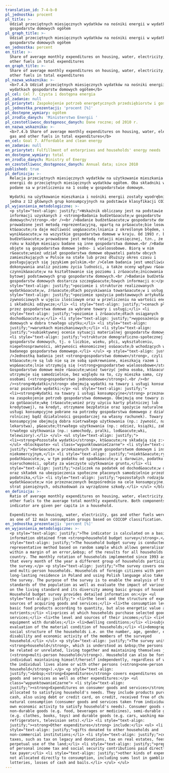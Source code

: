 ```yaml
---
translation_id: 7-4-b-0
pl_jednostka: procent
pl_title: >-
  Udział przeciętnych miesięcznych wydatków na nośniki energii w wydatkach
  gospodarstw domowych ogółem
pl_graph_title: >-
  Udział przeciętnych miesięcznych wydatków na nośniki energii w wydatkach
  gospodarstw domowych ogółem
en_jednostka: percent
en_title: >-
  Share of average monthly expenditures on housing, water, electricity, gas and
  other fuels in total expenditures
en_graph_title: >-
  Share of average monthly expenditures on housing, water, electricity, gas and
  other fuels in total expenditures
pl_nazwa_wskaznika: >-
  <b>7.4.b Udział przeciętnych miesięcznych wydatków na nośniki energii w
  wydatkach gospodarstw domowych ogółem</b>
pl_cel: Cel 7. Czysta i dostępna energia
pl_zadanie: null
pl_priorytet: Zaspokojenie potrzeb energetycznych przedsiębiorstw i gospodarstw domowych
pl_jednostka_prezentacji: 'procent [%]'
pl_dostepne_wymiary: ogółem
pl_zrodlo_danych: 'Ministerstwo Energii '
pl_czestotliwosc_dostępnosc_danych: Dane roczne; od 2010 r.
en_nazwa_wskaznika: >-
  <b>7.4.b Share of average monthly expenditures on housing, water, electricity,
  gas and other fuels in total expenditures</b>
en_cel: Goal 7. Affordable and clean energy
en_zadanie: null
en_priorytet: Fulfillment of enterprises and households' energy needs
en_dostepne_wymiary: total
en_zrodlo_danych: Ministry of Energy
en_czestotliwosc_dostępnosc_danych: Annual data; since 2010
published: true
pl_definicja: >-
  Relacja przeciętnych miesięcznych wydatków na użytkowanie mieszkania i nośniki
  energii do przeciętnych miesięcznych wydatków ogółem. Oba składniki wskaźnika
  podane sa w przeliczeniu na 1 osobę w gospodarstwie domowym.

  Wydatki na użytkowanie mieszkania i nośniki energii zostały wyodrębnione jako
  jedna z 12 głównych grup konsumpcyjnych na podstawie klasyfikacji COICOP.
pl_wyjasnienia_metodologiczne: >-
  <p style="text-align: justify;">Wskaźnik obliczany jest na podstawie
  informacji uzyskanych z <strong>Badania budżet&oacute;w gospodarstw
  domowych</strong>.<br /><br />Badanie budżet&oacute;w gospodarstw domowych
  prowadzone jest metodą reprezentacyjną, opartą na pr&oacute;bie losowej,
  kt&oacute;ra daje możliwość uog&oacute;lniania z określonym błędem, uzyskanych
  wynik&oacute;w na wszystkie gospodarstwa domowe w kraju. Od 1993 r. badanie
  budżet&oacute;w prowadzone jest metodą rotacji miesięcznej, tzn., że w ciągu
  roku w każdym miesiącu badane są inne gospodarstwa domowe.<br />Badaniem
  objęte są gospodarstwa domowe jedno- i wieloosobowe. Biorą w nim
  r&oacute;wnież udział gospodarstwa domowe obywateli państw obcych
  zamieszkujących w Polsce na stałe lub przez dłuższy okres czasu i
  posługujących się językiem polskim.<br />Celem badania jest umożliwienie
  dokonywania analiz poziomu życia ludności, a także oceny wpływu r&oacute;żnych
  czynnik&oacute;w na kształtowanie się poziomu i zr&oacute;żnicowania sytuacji
  bytowej podstawowych grup gospodarstw domowych.<br />Badanie budżet&oacute;w
  gospodarstw domowych dostarcza szczeg&oacute;łowych informacji o:</p> <ul> <li
  style="text-align: justify;">poziomie i strukturze realizowanych
  wydatk&oacute;w, źr&oacute;dłach pozyskiwania towar&oacute;w i usług;</li> <li
  style="text-align: justify;">poziomie spożycia podstawowych artykuł&oacute;w
  żywnościowych w ujęciu ilościowym oraz w przeliczeniu na wartości energetyczne
  i składniki odżywcze;</li> <li style="text-align: justify;">cenach płaconych
  przez gospodarstwa domowe za wybrane towary i usługi;</li> <li
  style="text-align: justify;">poziomie i źr&oacute;dłach osiąganych
  dochod&oacute;w;</li> <li style="text-align: justify;">wyposażeniu gospodarstw
  domowych w dobra trwałego użytku;</li> <li style="text-align:
  justify;">warunkach mieszkaniowych;</li> <li style="text-align:
  justify;">subiektywnej ocenie sytuacji materialnej gospodarstw domowych;</li>
  <li style="text-align: justify;">strukturze demograficzno-społecznej
  gospodarstw domowych, tj. o liczbie, wieku, płci, wykształceniu,
  niepełnosprawności, aktywności ekonomicznej os&oacute;b wchodzących w skład
  badanego gospodarstwa domowego.</li> </ul> <p style="text-align: justify;"><br
  />Jednostką badania jest <strong>gospodarstwo domowe</strong>, czyli osoby,
  kt&oacute;re są lub nie są ze sobą spokrewnione, mieszkają razem i
  wsp&oacute;lnie utrzymują się (<strong>gospodarstwo wieloosobowe</strong>).
  Gospodarstwo domowe może r&oacute;wnież tworzyć jedna osoba, kt&oacute;ra
  utrzymuje się samodzielnie, bez względu na to, czy mieszka sama, czy z innymi
  osobami (<strong>gospodarstwo jednoosobowe</strong>).<br /><br
  /><strong>Wydatki</strong> obejmują wydatki na towary i usługi konsumpcyjne
  oraz pozostałe wydatki:</p> <ul style="text-align: justify;">
  <li><strong>Wydatki na towary i usługi konsumpcyjne</strong> przeznaczone są
  na zaspokojenie potrzeb gospodarstwa domowego. Obejmują one towary zakupione
  za got&oacute;wkę (r&oacute;wnież przy użyciu karty płatniczej lub
  kredytowej), na kredyt, otrzymane bezpłatnie oraz spożycie naturalne (towary i
  usługi konsumpcyjne pobrane na potrzeby gospodarstwa domowego z działalności
  rolniczej bądź działalności gospodarczej na własny rachunek). Towary
  konsumpcyjne obejmują dobra nietrwałego użytkowania (np.: żywność, napoje,
  lekarstwa), p&oacute;łtrwałego użytkowania (np.: odzież, książki, zabawki) i
  trwałego użytkowania (np.: samochody, pralki, lod&oacute;wki,
  telewizory).</li> </ul> <ul style="text-align: justify;">
  <li><strong>Pozostałe wydatki</strong>, kt&oacute;re składają się z:</li>
  </ul> <blockquote> <ul class="wypunktowanieCzarne"> <li style="text-align:
  justify;">dar&oacute;w przekazanych innym gospodarstwom domowym i instytucjom
  niekomercyjnym,</li> <li style="text-align: justify;">niekt&oacute;rych
  podatk&oacute;w, w tym podatku od spadk&oacute;w i darowizn, podatku od
  nieruchomości, opłaty za wieczyste użytkowanie gruntu,</li> <li
  style="text-align: justify;">zaliczek na podatek od dochod&oacute;w osobistych
  oraz składek na ubezpieczenia społeczne płaconych samodzielnie przez&nbsp;
  podatnika,</li> <li style="text-align: justify;">pozostałych rodzaj&oacute;w
  wydatk&oacute;w nie przeznaczonych bezpośrednio na cele konsumpcyjne, w tym
  strat pieniężnych, odszkodowań za wyrządzone szkody.</li> </ul> </blockquote>
en_definicja: >-
  Ratio of average monthly expenditures on housing, water, electricity, gas and
  other fuels to the average total monthly expenditure. Both components of the
  indicator are given per capita in a household.

  Expenditures on housing, water, electricity, gas and other fuels were isolated
  as one of 12 main consumption groups based on COICOP classification.
en_jednostka_prezentacji: 'percent [%]'
en_wyjasnienia_metodologiczne: >-
  <p style="text-align: justify;">The indicator is calculated on a basis of
  information obtained from <strong>household budget survey</strong>.</p> <p
  style="text-align: justify;">The household budget survey is conducted using
  representative method based on random sample which allows generalisation,
  within a margin of an error,&nbsp; of the results for all households in the
  country. The monthly rotation of households implemented since 1993 assumes
  that every month of the year a different group of households participates in
  the survey.</p> <p style="text-align: justify;">The survey covers one-person
  and multi-person households. Households of foreign citizens with permanent or
  long-lasting residence in Poland and using Polish language also take part in
  the survey. The purpose of the survey is to enable the analysis of the living
  standards of the population as well as evaluate the impact of various factors
  on the living standard and its diversity among basic groups of households.
  Household budget survey provides detailed information on:</p> <ul
  style="text-align: justify;"> <li>the level and the structure of expenditures,
  sources of acquiring goods and services;</li> <li>the consumption level of
  basic food products according to quantity, but also energetic value and
  nutrients;</li> <li>prices at which households purchase selected goods and
  services;</li> <li>the level and sources of their incomes;</li> <li>household
  equipment with durables;</li> <li>dwelling conditions;</li> <li>subjective
  evaluation of the material condition of households;</li> <li>demographic and
  social structure of the households i.e. on the number, age, gender, education,
  disability and economic activity of the members of the surveyed
  household.</li> </ul> <p style="text-align: justify;">The survey unit is a
  <strong>household</strong>, which is understood as &nbsp;the persons who may
  be related or unrelated, living together and maintaining themselves jointly
  (<strong>multi-person household</strong>). Household can also be formed by one
  individual maintaining himself/herself independently, regardless of whether
  the individual lives alone or with other persons (<strong>one-person
  household</strong>).</p> <p style="text-align:
  justify;">&nbsp;<strong>Expenditures</strong> covers expenditures on consumer
  goods and services as well as other expenditures:</p> <ul
  class="wypunktowanieCzarne"> <li style="text-align:
  justify;"><strong>Expenditures on consumer goods and services</strong> are
  allocated to satisfying household's needs. They include products purchased by
  cash, also using debt or credit card, on credit, received free of charge and
  natural consumption (consumer goods and services taken from individual farm or
  own economic activity to satisfy household's needs). Consumer goods comprise
  non-durable goods (e.g. food, beverages or medicines), semi-durable goods
  (e.g. clothes, books, toys) and durable goods (e.g. cars, washing machines,
  refrigerators, television sets).</li> <li style="text-align:
  justify;"><strong>Other expenditures</strong> include:</li> <ul> <li
  style="text-align: justify;">gifts donated to other households and
  non-commercial institutions;</li> <li style="text-align: justify;">certain
  taxes, such as tax on legacy and donations, tax on real estates, fees for
  perpetual use of the land;</li> <li style="text-align: justify;">prepayments
  of personal income tax and social security contributions paid directly by the
  tax payer;</li> <li style="text-align: justify;">other kinds of expenditures
  not allocated directly to consumption, including sums lost in gambling and
  lotteries, losses of cash and bails.</li> </ul> </ul>
---
```

